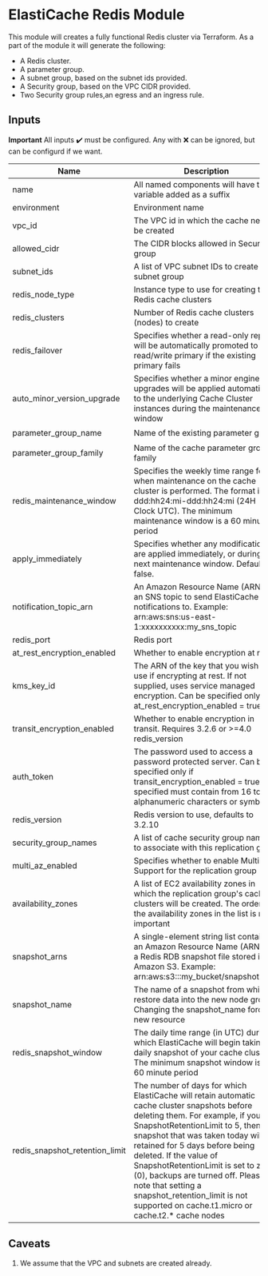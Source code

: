 # ElastiCache Redis Module
This module will creates a fully functional Redis cluster via Terraform. As a part of the module it will generate the following:

- A Redis cluster.
- A parameter group.
- A subnet group, based on the subnet ids provided.
- A Security group, based on the VPC CIDR provided.
- Two Security group rules,an egress and an ingress rule.

## Inputs
**Important**
All inputs :heavy_check_mark: must be configured.
Any with :x: can be ignored, but can be configurd if we want.

| Name        | Description | Required | Type | Default |
| ----------- | ----------- | -------- | ---- | ------- |
| name | All named components will have this variable added as a suffix | :heavy_check_mark: | string | "common" |
| environment | Environment name | :x: | string | "dev" |
| vpc_id | The VPC id in which the cache need to be created | :heavy_check_mark: | string | |
| allowed_cidr| The CIDR blocks allowed in Security group | :heavy_check_mark: | list(string) | |
| subnet_ids | A list of VPC subnet IDs to create the subnet group | :heavy_check_mark: | list(string) | |
| redis_node_type | Instance type to use for creating the Redis cache clusters | :heavy_check_mark: | string | "cache.t3.micro" |
| redis_clusters | Number of Redis cache clusters (nodes) to create | :heavy_check_mark: | string | "1" |
| redis_failover | Specifies whether a read-only replica will be automatically promoted to read/write primary if the existing primary fails | :x: | bool | false |
| auto_minor_version_upgrade | Specifies whether a minor engine upgrades will be applied automatically to the underlying Cache Cluster instances during the maintenance window | :x: | bool | true |
| parameter_group_name | Name of the existing parameter group | :heavy_check_mark: | string | |
| parameter_group_family | Name of the cache parameter group family | :heavy_check_mark: | string | "redis3.2" |
| redis_maintenance_window | Specifies the weekly time range for when maintenance on the cache cluster is performed. The format is ddd:hh24:mi-ddd:hh24:mi (24H Clock UTC). The minimum maintenance window is a 60 minute period | :x: | "fri:08:00-fri:09:00" | |
| apply_immediately | Specifies whether any modifications are applied immediately, or during the next maintenance window. Default is false. | :x: | bool | false |
| notification_topic_arn | An Amazon Resource Name (ARN) of an SNS topic to send ElastiCache notifications to. Example: arn:aws:sns:us-east-1:xxxxxxxxxx:my_sns_topic | :x: | string | |
| redis_port | Redis port | :x: | number | 6379 |
| at_rest_encryption_enabled | Whether to enable encryption at rest | :x: | bool | false |
| kms_key_id | The ARN of the key that you wish to use if encrypting at rest. If not supplied, uses service managed encryption. Can be specified only if at_rest_encryption_enabled = true | :x: | string | |
| transit_encryption_enabled | Whether to enable encryption in transit. Requires 3.2.6 or >=4.0 redis_version | :x: | bool | false |
| auth_token | The password used to access a password protected server. Can be specified only if transit_encryption_enabled = true. If specified must contain from 16 to 128 alphanumeric characters or symbols | :x: | string | |
| redis_version | Redis version to use, defaults to 3.2.10 | :x: | string | "3.2.10" |
| security_group_names | A list of cache security group names to associate with this replication group | :x: | list(string) | |
| multi_az_enabled | Specifies whether to enable Multi-AZ Support for the replication group | :x: | bool | false |
| availability_zones | A list of EC2 availability zones in which the replication group's cache clusters will be created. The order of the availability zones in the list is not important | :x: | list(string) | |
| snapshot_arns | A single-element string list containing an Amazon Resource Name (ARN) of a Redis RDB snapshot file stored in Amazon S3. Example: arn:aws:s3:::my_bucket/snapshot1.rdb | :x: | list(string) | |
| snapshot_name | The name of a snapshot from which to restore data into the new node group. Changing the snapshot_name forces a new resource | :x: | string | |
| redis_snapshot_window | The daily time range (in UTC) during which ElastiCache will begin taking a daily snapshot of your cache cluster. The minimum snapshot window is a 60 minute period | :x: | string | "06:30-07:30" |
| redis_snapshot_retention_limit | The number of days for which ElastiCache will retain automatic cache cluster snapshots before deleting them. For example, if you set SnapshotRetentionLimit to 5, then a snapshot that was taken today will be retained for 5 days before being deleted. If the value of SnapshotRetentionLimit is set to zero (0), backups are turned off. Please note that setting a snapshot_retention_limit is not supported on cache.t1.micro or cache.t2.* cache nodes | :x: | number | 0 |

## Caveats

1. We assume that the VPC and subnets are created already.
